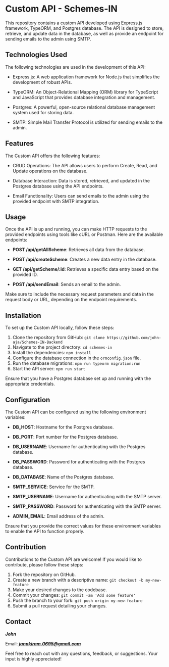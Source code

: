 # Custom API - Schemes-IN

This repository contains a custom API developed using Express.js framework, TypeORM, and Postgres database. The API is designed to store, retrieve, and update data in the database, as well as provide an endpoint for sending emails to the admin using SMTP.

## Technologies Used 

The following technologies are used in the development of this API:

- Express.js: A web application framework for Node.js that simplifies the development of robust APIs.
  
- TypeORM: An Object-Relational Mapping (ORM) library for TypeScript and JavaScript that provides database integration and management.
  
- Postgres: A powerful, open-source relational database management system used for storing data.
  
- SMTP: Simple Mail Transfer Protocol is utilized for sending emails to the admin.

## Features

The Custom API offers the following features:

- CRUD Operations: The API allows users to perform Create, Read, and Update operations on the database.
  
- Database Interaction: Data is stored, retrieved, and updated in the Postgres database using the API endpoints.
  
- Email Functionality: Users can send emails to the admin using the provided endpoint with SMTP integration.

## Usage

Once the API is up and running, you can make HTTP requests to the provided endpoints using tools like cURL or Postman. Here are the available endpoints:

- **POST /api/getAllScheme**: Retrieves all data from the database.
  
- **POST /api/createScheme**: Creates a new data entry in the database.
  
- **GET /api/getScheme/:id**: Retrieves a specific data entry based on the provided ID.
  
- **POST /api/sendEmail**: Sends an email to the admin.

Make sure to include the necessary request parameters and data in the request body or URL, depending on the endpoint requirements.

## Installation

To set up the Custom API locally, follow these steps:

1. Clone the repository from GitHub: `git clone https://github.com/john-aja/Schemes-IN-Backend`
2. Navigate to the project directory: `cd schemes-in`
3. Install the dependencies: `npm install`
4. Configure the database connection in the `ormconfig.json` file.
5. Run the database migrations: `npm run typeorm migration:run`
6. Start the API server: `npm run start`

Ensure that you have a Postgres database set up and running with the appropriate credentials.

## Configuration

The Custom API can be configured using the following environment variables:

- **DB_HOST**: Hostname for the Postgres database.
  
- **DB_PORT**: Port number for the Postgres database.
  
- **DB_USERNAME**: Username for authenticating with the Postgres database.
  
- **DB_PASSWORD**: Password for authenticating with the Postgres database.
  
- **DB_DATABASE**: Name of the Postgres database.
  
- **SMTP_SERVICE**: Service for the SMTP.
  
- **SMTP_USERNAME**: Username for authenticating with the SMTP server.
  
- **SMTP_PASSWORD**: Password for authenticating with the SMTP server.
  
- **ADMIN_EMAIL**: Email address of the admin.

Ensure that you provide the correct values for these environment variables to enable the API to function properly.

## Contribution

Contributions to the Custom API are welcome! If you would like to contribute, please follow these steps:

1. Fork the repository on GitHub.
2. Create a new branch with a descriptive name: `git checkout -b my-new-feature`
3. Make your desired changes to the codebase.
4. Commit your changes: `git commit -am 'Add some feature'`
5. Push the branch to your fork: `git push origin my-new-feature`
6. Submit a pull request detailing your changes.


## Contact

***John***

Email: ***janakiram.0695@gmail.com***

Feel free to reach out with any questions, feedback, or suggestions. Your input is highly appreciated!
